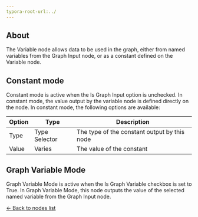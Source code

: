 ```yaml
---
typora-root-url:../
---
```


## About
The Variable node allows data to be used in the graph, either from named variables from the Graph Input node, or as a constant defined on the Variable node.

## Constant mode
Constant mode is active when the Is Graph Input option is unchecked. In constant mode, the value output by the variable node is defined directly on the node. In constant mode, the following options are available:

Option | Type | Description
--- | --- | ---
Type | Type Selector | The type of the constant output by this node
Value | Varies | The value of the constant

## Graph Variable Mode
Graph Variable Mode is active when the Is Graph Variable checkbox is set to True. In Graph Variable Mode, this node outputs the value of the selected named variable from the Graph Input node. 

[<- Back to nodes list](Nodes)
